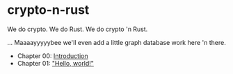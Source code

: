 # crypto-n-rust
We do crypto. We do Rust. We do crypto 'n Rust.

... Maaaayyyyybee we'll even add a little graph database work here 'n there.

* Chapter 00: [Introduction](00-intro.md)
* Chapter 01: ["Hello, world!"](01-hello-world.md)
